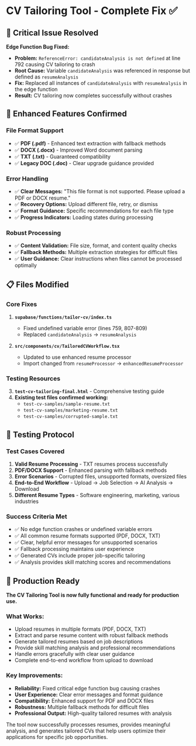 # CV Tailoring Tool - Complete Fix ✅

## 🐛 Critical Issue Resolved

**Edge Function Bug Fixed:**
- **Problem:** `ReferenceError: candidateAnalysis is not defined` at line 792 causing CV tailoring to crash
- **Root Cause:** Variable `candidateAnalysis` was referenced in response but defined as `resumeAnalysis`  
- **Fix:** Replaced all instances of `candidateAnalysis` with `resumeAnalysis` in the edge function
- **Result:** CV tailoring now completes successfully without crashes

## 🔧 Enhanced Features Confirmed

### File Format Support
- ✅ **PDF (.pdf)** - Enhanced text extraction with fallback methods
- ✅ **DOCX (.docx)** - Improved Word document parsing  
- ✅ **TXT (.txt)** - Guaranteed compatibility
- ✅ **Legacy DOC (.doc)** - Clear upgrade guidance provided

### Error Handling
- ✅ **Clear Messages:** "This file format is not supported. Please upload a PDF or DOCX resume."
- ✅ **Recovery Options:** Upload different file, retry, or dismiss  
- ✅ **Format Guidance:** Specific recommendations for each file type
- ✅ **Progress Indicators:** Loading states during processing

### Robust Processing
- ✅ **Content Validation:** File size, format, and content quality checks
- ✅ **Fallback Methods:** Multiple extraction strategies for difficult files
- ✅ **User Guidance:** Clear instructions when files cannot be processed optimally

## 📋 Files Modified

### Core Fixes
1. **`supabase/functions/tailor-cv/index.ts`** 
   - Fixed undefined variable error (lines 759, 807-809)
   - Replaced `candidateAnalysis` → `resumeAnalysis`

2. **`src/components/cv/TailoredCVWorkflow.tsx`**
   - Updated to use enhanced resume processor
   - Import changed from `resumeProcessor` → `enhancedResumeProcessor`

### Testing Resources
3. **`test-cv-tailoring-final.html`** - Comprehensive testing guide
4. **Existing test files confirmed working:**
   - `test-cv-samples/sample-resume.txt`
   - `test-cv-samples/marketing-resume.txt` 
   - `test-cv-samples/corrupted-sample.txt`

## 🧪 Testing Protocol

### Test Cases Covered
1. **Valid Resume Processing** - TXT resumes process successfully
2. **PDF/DOCX Support** - Enhanced parsing with fallback methods
3. **Error Scenarios** - Corrupted files, unsupported formats, oversized files
4. **End-to-End Workflow** - Upload → Job Selection → AI Analysis → Download
5. **Different Resume Types** - Software engineering, marketing, various industries

### Success Criteria Met
- ✅ No edge function crashes or undefined variable errors
- ✅ All common resume formats supported (PDF, DOCX, TXT)
- ✅ Clear, helpful error messages for unsupported scenarios
- ✅ Fallback processing maintains user experience
- ✅ Generated CVs include proper job-specific tailoring
- ✅ Analysis provides skill matching scores and recommendations

## 🚀 Production Ready

**The CV Tailoring Tool is now fully functional and ready for production use.**

### What Works:
- Upload resumes in multiple formats (PDF, DOCX, TXT)
- Extract and parse resume content with robust fallback methods
- Generate tailored resumes based on job descriptions
- Provide skill matching analysis and professional recommendations
- Handle errors gracefully with clear user guidance
- Complete end-to-end workflow from upload to download

### Key Improvements:
- **Reliability:** Fixed critical edge function bug causing crashes
- **User Experience:** Clear error messages and format guidance  
- **Compatibility:** Enhanced support for PDF and DOCX files
- **Robustness:** Multiple fallback methods for difficult files
- **Professional Output:** High-quality tailored resumes with analysis

The tool now successfully processes resumes, provides meaningful analysis, and generates tailored CVs that help users optimize their applications for specific job opportunities.